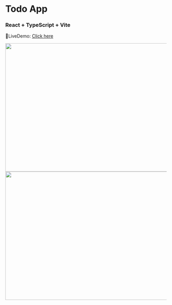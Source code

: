 # Todo App
### React + TypeScript + Vite

🚀LiveDemo: [Click here](https://kellystodoapp.netlify.app)



<img src="https://github.com/kellywslee/todo/assets/76071382/5b4dae42-0b6f-49e7-a0ca-33825dd0480c" width="600" height="400">
<img src="https://github.com/kellywslee/todo/assets/76071382/9cbddaa1-702f-4135-b56b-cdfcba38ef4b" width="600" height="400">



